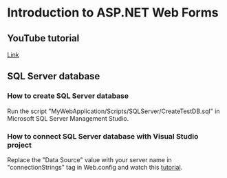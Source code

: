# Introduction to ASP.NET Web Forms

## YouTube tutorial
[Link](https://www.youtube.com/watch?v=vPGrK52ccDM&list=PLtMFeKNXw-GH0wC0tTM1Tb8wgOw7NV9EJ)

## SQL Server database

### How to create SQL Server database
Run the script "MyWebApplication/Scripts/SQLServer/CreateTestDB.sql" in Microsoft SQL Server Management Studio.

### How to connect SQL Server database with Visual Studio project
Replace the "Data Source" value with your server name in "connectionStrings" tag in Web.config and watch this [tutorial](https://youtu.be/V9r-Gp3uNCE).

